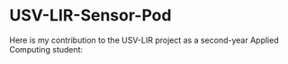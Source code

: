# USV-LIR-Sensor-Pod
Here is my contribution to the USV-LIR project as a second-year Applied Computing student:
